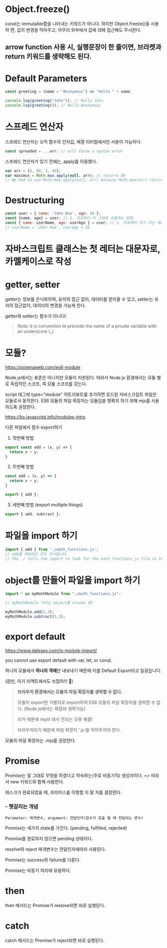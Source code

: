 # Object.freeze()

const는 immutable함을 나타내는 키워드가 아니다. 하지만 Object.freeze()을 사용하
면, 값의 변경을 막아주고, 아무리 외부에서 값에 대해 접근해도 무시한다.

## arrow function 사용 시, 실행문장이 한 줄이면, 브라켓과 return 키워드를 생략해도 된다.

# Default Parameters

```js
const greeting = (name = "Anonymous") => "Hello " + name;

console.log(greeting("John")); // Hello John
console.log(greeting()); // Hello Anonymous
```

# 스프레드 연산자

스프레드 연산자는 오직 함수의 인자값, 배열 리터럴에서만 사용이 가능하다. 

```js
const spreaded = ...arr; // will throw a syntax error
```

스프레드 연산자가 있기 전에는, apply를 이용했다. 

```js
var arr = [6, 89, 3, 45];
var maximus = Math.max.apply(null, arr); // returns 89
// We had to use Math.max.apply(null, arr) because Math.max(arr) returns NaN. Math.max() expects comma-separated arguments, but not an array.
```

# Destructuring

```js
const user = { name: 'John Doe', age: 34 };
const {name, age} = user; // 1. 프로퍼티 키 그대로 추출하는 방법.
const { name: userName, age: userAge } = user; // 2. 프로퍼티 키가 아닌 새로 지정한 변수이름으로 추출하는 방법.
// userName = 'John Doe', userAge = 34
```

# 자바스크립트 클래스는 첫 레터는 대문자로, 카멜케이스로 작성

# getter, setter

getter는 정보를 은닉화하여, 유저의 접근 없이, 데이터를 받아올 수 있고, setter는 유저의 접근없이, 데이터의 변경을 가능케 한다.

getter와 setter는 함수가 아니다!

> Note: It is convention to precede the name of a private variable with an underscore (_)

# 모듈?

https://poiemaweb.com/es6-module

Node.js에서는 표준은 아니지만 모듈이 지원된다. 따라서 Node.js 환경에서는 모듈 별로 독립적인 스코프, 즉 모듈 스코프를 갖는다.

script 태그에 type="module" 어트리뷰트를 추가하면 로드된 자바스크립트 파일은 모듈로서 동작한다. ES6 모듈의 파일 확장자는 모듈임을 명확히 하기 위해 mjs를 사용하도록 권장한다.

https://ko.javascript.info/modules-intro


다른 파일에서 함수 export하기

1. 첫번째 방법
   
``` js
export const add = (x, y) => {
  return x + y;
}
```

2. 두번째 방법

``` js
const add = (x, y) => {
  return x + y;
}

export { add };
```

3. 세번째 방법 (export multiple things)

``` js
export { add, subtract };
```

# 파일을 import 하기

``` js
import { add } from './math_functions.js';
// add를 제외하곤 모두 무시됩니다. 
// The ./ tells the import to look for the math_functions.js file in the same folder as the current file.
```

# object를 만들어 파일을 import 하기

``` js
import * as myMathModule from "./math_functions.js";

// myMathModule 이라는 object를 create 함! 

myMathModule.add(2,3);
myMathModule.subtract(5,3);
``` 

# export default

https://www.daleseo.com/js-module-import/

you cannot use export default with var, let, or const.

하나의 모듈에서 **하나의 객체**만 내보내기 때문에 이를 Default Export라고 일겉습니다. 

(잠만, 이거 리액트에서도 쓰잖아!!! 🤩)

> **브라우저 환경에서는 모듈의 파일 확장자를 생략할 수 없다.**
> 
> 모듈이 export한 식별자로 import하며 ES6 모듈의 파일 확장자를 생략할 수 없다. (Node.js에서는 확장자 생략가능)
> 
> 이거 때문에 replit 에서 안되는 오류 해결!
> 
> 브라우저이기 때문에 파일 확장자 '.js'를 적어주어야 한다. 

모듈의 파일 확장자는 .mjs를 권장한다.

# Promise 

Promise는 말 그대로 무엇을 하겠다고 약속하는(주로 비동기적) 생성자이다. => 따라서 new 키워드와 함께 사용한다. 

테스크가 완료되었을 때, 프라미스를 이행할 지 말 지를 결정한다. 

### - 헷갈리는 개념 

`Parameter: 매개변수, argument: 전달인자(함수가 호출 될 때 전달되는 변수)`

Promise는 세가지 state를 가진다. (pending, fulfilled, rejected) 

Promise를 완료하지 않으면 pending 상태이다.

resolve와 reject 매개변수는 전달인자에따라 사용된다. 

Promise는 success와 failure를 다룬다. 

Promise는 비동기 처리에 유용하다.

# then

then 메서드는 Promise가 reslove되면 바로 실행된다.

# catch 

catch 메서드는 Promise가 reject되면 바로 실행된다. 

